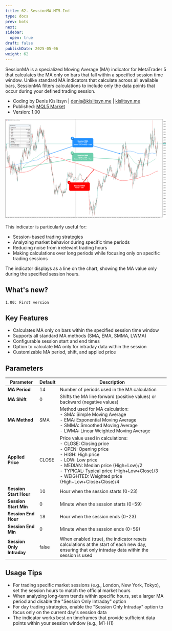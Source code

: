 ```yaml
---
title: 62. SessionMA-MT5-Ind
type: docs
prev: bots
next: 
sidebar:
  open: true
draft: false
publishDate: 2025-05-06
weight: 62
---
```


SessionMA is a specialized Moving Average (MA) indicator for MetaTrader 5 that calculates the MA only on bars that fall within a specified session time window. Unlike standard MA indicators that calculate across all available bars, SessionMA filters calculations to include only the data points that occur during your defined trading session.

* Coding by Denis Kislitsyn | denis@kislitsyn.me | [kislitsyn.me](https://kislitsyn.me/personal/algo)
* Published: [MQL5 Market](https://www.mql5.com/ru/market/product/138136)
* Version: 1.00

![Layout](UM001.%20Layout.png)

This indicator is particularly useful for:
- Session-based trading strategies
- Analyzing market behavior during specific time periods
- Reducing noise from irrelevant trading hours
- Making calculations over long periods while focusing only on specific trading sessions

The indicator displays as a line on the chart, showing the MA value only during the specified session hours.



## What's new?
```
1.00: First version
```

## Key Features

- Calculates MA only on bars within the specified session time window
- Supports all standard MA methods (SMA, EMA, SMMA, LWMA)
- Configurable session start and end times
- Option to calculate MA only for intraday data within the session
- Customizable MA period, shift, and applied price

## Parameters

| Parameter | Default | Description |
|-----------|---------|-------------|
| **MA Period** | 14 | Number of periods used in the MA calculation |
| **MA Shift** | 0 | Shifts the MA line forward (positive values) or backward (negative values) |
| **MA Method** | SMA | Method used for MA calculation:<br>- SMA: Simple Moving Average<br>- EMA: Exponential Moving Average<br>- SMMA: Smoothed Moving Average<br>- LWMA: Linear Weighted Moving Average |
| **Applied Price** | CLOSE | Price value used in calculations:<br>- CLOSE: Closing price<br>- OPEN: Opening price<br>- HIGH: High price<br>- LOW: Low price<br>- MEDIAN: Median price (High+Low)/2<br>- TYPICAL: Typical price (High+Low+Close)/3<br>- WEIGHTED: Weighted price (High+Low+Close+Close)/4 |
| **Session Start Hour** | 10 | Hour when the session starts (0-23) |
| **Session Start Min** | 0 | Minute when the session starts (0-59) |
| **Session End Hour** | 18 | Hour when the session ends (0-23) |
| **Session End Min** | 0 | Minute when the session ends (0-59) |
| **Session Only Intraday** | false | When enabled (true), the indicator resets calculations at the start of each new day, ensuring that only intraday data within the session is used |

## Usage Tips

- For trading specific market sessions (e.g., London, New York, Tokyo), set the session hours to match the official market hours
- When analyzing long-term trends within specific hours, set a larger MA period and disable the "Session Only Intraday" option
- For day trading strategies, enable the "Session Only Intraday" option to focus only on the current day's session data
- The indicator works best on timeframes that provide sufficient data points within your session window (e.g., M1-H1)

